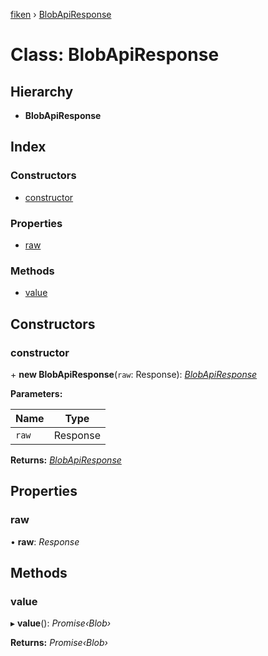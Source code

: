 [fiken](../README.md) › [BlobApiResponse](blobapiresponse.md)

# Class: BlobApiResponse

## Hierarchy

* **BlobApiResponse**

## Index

### Constructors

* [constructor](blobapiresponse.md#constructor)

### Properties

* [raw](blobapiresponse.md#raw)

### Methods

* [value](blobapiresponse.md#value)

## Constructors

###  constructor

\+ **new BlobApiResponse**(`raw`: Response): *[BlobApiResponse](blobapiresponse.md)*

**Parameters:**

Name | Type |
------ | ------ |
`raw` | Response |

**Returns:** *[BlobApiResponse](blobapiresponse.md)*

## Properties

###  raw

• **raw**: *Response*

## Methods

###  value

▸ **value**(): *Promise‹Blob›*

**Returns:** *Promise‹Blob›*

